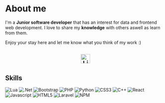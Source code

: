# About me

I'm a **Junior software developer** that has an interest for data and frontend web development.
I love to share my **knowledge** with others aswell as learn from them.

Enjoy your stay here and let me know what you think of my work :)

<h2 align="center">
  &nbsp;&nbsp;
  <a href="https://www.linkedin.com/in/dave-ottenhof-661980180">
    <img src="https://www.vectorlogo.zone/logos/linkedin/linkedin-icon.svg" alt="LinkedIn Profile" height="30" width="30">
  </a>
</h2>

## Skills

![Lua](https://img.shields.io/badge/lua-%232C2D72.svg?plastic-square&logo=lua&logoColor=ffffff)
![.Net](https://img.shields.io/badge/.NET-5C2D91?style=plastic-square&logo=.net&logoColor=ffffff)
![Bootstrap](https://img.shields.io/badge/bootstrap-%23563D7C.svg?style=plastic-square&logo=bootstrap&logoColor=white)
![PHP](https://img.shields.io/badge/-PHP-9370DB?style=plastic-square&logo=php&logoColor=ffffff)
![Python](http://img.shields.io/badge/-Python-3776AB?style=plastic-square&logo=python&logoColor=ffffff)
![CSS3](https://img.shields.io/badge/-CSS3-%231572B6?style=plastic-square&logo=css3)
![C++](https://img.shields.io/badge/-C++-1E90FF?style=plastic-square&logo=Cplusplus&logoColor=ffffff)
![React](https://img.shields.io/badge/-React-61DAFB?style=plastic-square&logo=react&logoColor=ffffff)
![Javascript](https://img.shields.io/badge/-JavaScript-%23F7DF1C?style=plastic-square&logo=javascript&logoColor=000000&labelColor=%23F7DF1C&color=%23FFCE5A)
![HTML5](https://img.shields.io/badge/-HTML5-%23E44D27?style=plastic-square&logo=html5&logoColor=ffffff)
![Laravel](https://img.shields.io/badge/laravel-%23FF2D20.svg?style=plastic-square&logo=laravel&logoColor=ffffff)
![NPM](https://img.shields.io/badge/NPM-%23000000.svg?style=plastic-square&logo=npm&logoColor=ffffff)
